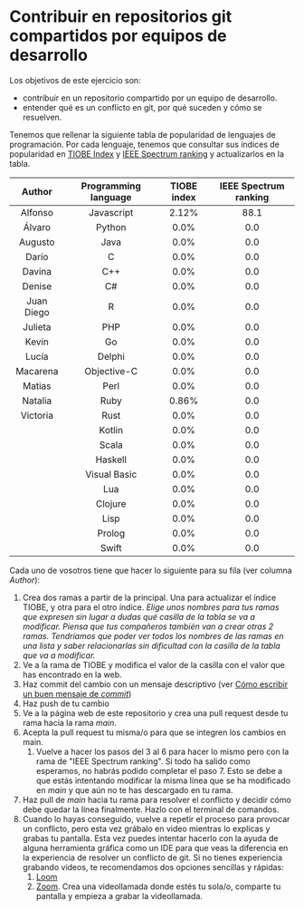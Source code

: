 # Contribuir en repositorios git compartidos por equipos de desarrollo 

Los objetivos de este ejercicio son:
- contribuir en un repositorio compartido por un equipo de desarrollo.
- entender qué es un conflicto en git, por qué suceden y cómo se resuelven.

Tenemos que rellenar la siguiente tabla de popularidad de lenguajes de programación. Por cada lenguaje, tenemos que consultar sus índices de popularidad en [TIOBE Index](https://www.tiobe.com/tiobe-index/) y [IEEE Spectrum ranking](https://spectrum.ieee.org/top-programming-languages/) y actualizarlos en la tabla.

|    Author    |  Programming language  | TIOBE index | IEEE Spectrum ranking  |
|:------------:|:----------------------:|:-----------:|:----------------------:|
|   Alfonso    |       Javascript       |    2.12%    |          88.1          |
|    Álvaro    |         Python         |    0.0%     |          0.0           |
|   Augusto    |          Java          |    0.0%     |          0.0           |
|    Darío     |           C            |    0.0%     |          0.0           |
|    Davina    |          C++           |    0.0%     |          0.0           |
|    Denise    |           C#           |    0.0%     |          0.0           |
|  Juan Diego  |           R            |    0.0%     |          0.0           |
|   Julieta    |          PHP           |    0.0%     |          0.0           |
|    Kevin     |           Go           |    0.0%     |          0.0           |
|    Lucía     |         Delphi         |    0.0%     |          0.0           |
|   Macarena   |      Objective-C       |    0.0%     |          0.0           |
|    Matias    |          Perl          |    0.0%     |          0.0           |
|   Natalia    |          Ruby          |    0.86%    |          0.0           |
|   Victoria   |          Rust          |    0.0%     |          0.0           |
|              |         Kotlin         |    0.0%     |          0.0           |
|              |         Scala          |    0.0%     |          0.0           |
|              |        Haskell         |    0.0%     |          0.0           |
|              |      Visual Basic      |    0.0%     |          0.0           |
|              |          Lua           |    0.0%     |          0.0           |
|              |        Clojure         |    0.0%     |          0.0           |
|              |          Lisp          |    0.0%     |          0.0           |
|              |         Prolog         |    0.0%     |          0.0           |
|              |         Swift          |    0.0%     |          0.0           |

Cada uno de vosotros tiene que hacer lo siguiente para su fila (ver columna _Author_):
1. Crea dos ramas a partir de la principal. Una para actualizar el índice TIOBE, y otra para el otro índice. _Elige unos nombres para tus ramas que expresen sin lugar a dudas qué casilla de la tabla se va a modificar. Piensa que tus compañeros también van a crear otras 2 ramas. Tendríamos que poder ver todos los nombres de las ramas en una lista y saber relacionarlas sin dificultad con la casilla de la tabla que va a modificar._
2. Ve a la rama de TIOBE y modifica el valor de la casilla con el valor que has encontrado en la web.
3. Haz commit del cambio con un mensaje descriptivo (ver [Cómo escribir un buen mensaje de _commit_](https://cbea.ms/git-commit/))
4. Haz push de tu cambio
5. Ve a la página web de este repositorio y crea una pull request desde tu rama hacia la rama _main_.
6. Acepta la pull request tu misma/o para que se integren los cambios en main.
    1. Vuelve a hacer los pasos del 3 al 6 para hacer lo mismo pero con la rama de "IEEE Spectrum ranking". Si todo ha salido como esperamos, no habrás podido completar el paso 7. Esto se debe a que estás intentando modificar la misma línea que se ha modificado en _main_ y que aún no te has descargado en tu rama.
7. Haz pull de _main_ hacia tu rama para resolver el conflicto y decidir cómo debe quedar la línea finalmente. Hazlo con el terminal de comandos.
8. Cuando lo hayas conseguido, vuelve a repetir el proceso para provocar un conflicto, pero esta vez grábalo en video mientras lo explicas y grabas tu pantalla. Esta vez puedes intentar hacerlo con la ayuda de alguna herramienta gráfica como un IDE para que veas la diferencia en la experiencia de resolver un conflicto de git. Si no tienes experiencia grabando videos, te recomendamos dos opciones sencillas y rápidas:
   1. [Loom](https://www.loom.com/) 
   2. [Zoom](https://zoom.us/). Crea una videollamada donde estés tu sola/o, comparte tu pantalla y empieza a grabar la videollamada.
